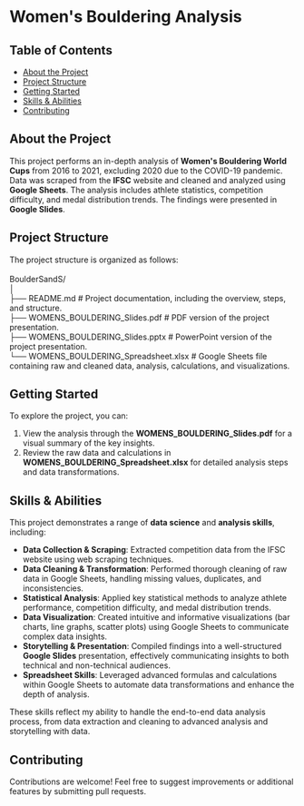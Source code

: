 # Women's Bouldering Analysis

## Table of Contents
- [About the Project](#about-the-project)
- [Project Structure](#project-structure)
- [Getting Started](#getting-started)
- [Skills & Abilities](#skills--abilities)
- [Contributing](#contributing)

## About the Project

This project performs an in-depth analysis of **Women's Bouldering World Cups** from 2016 to 2021, excluding 2020 due to the COVID-19 pandemic. Data was scraped from the **IFSC** website and cleaned and analyzed using **Google Sheets**. The analysis includes athlete statistics, competition difficulty, and medal distribution trends. The findings were presented in **Google Slides**.

## Project Structure

The project structure is organized as follows: <br> <br>
BoulderSandS/  <br>
│ <br>
├── README.md # Project documentation, including the overview, steps, and structure. <br>
├── WOMENS_BOULDERING_Slides.pdf # PDF version of the project presentation. <br>
├── WOMENS_BOULDERING_Slides.pptx # PowerPoint version of the project presentation.<br>
└── WOMENS_BOULDERING_Spreadsheet.xlsx # Google Sheets file containing raw and cleaned data, analysis, calculations, and visualizations.<br>

## Getting Started

To explore the project, you can:
1. View the analysis through the **WOMENS_BOULDERING_Slides.pdf** for a visual summary of the key insights.
2. Review the raw data and calculations in **WOMENS_BOULDERING_Spreadsheet.xlsx** for detailed analysis steps and data transformations.

## Skills & Abilities

This project demonstrates a range of **data science** and **analysis skills**, including:

- **Data Collection & Scraping**: Extracted competition data from the IFSC website using web scraping techniques.
- **Data Cleaning & Transformation**: Performed thorough cleaning of raw data in Google Sheets, handling missing values, duplicates, and inconsistencies.
- **Statistical Analysis**: Applied key statistical methods to analyze athlete performance, competition difficulty, and medal distribution trends.
- **Data Visualization**: Created intuitive and informative visualizations (bar charts, line graphs, scatter plots) using Google Sheets to communicate complex data insights.
- **Storytelling & Presentation**: Compiled findings into a well-structured **Google Slides** presentation, effectively communicating insights to both technical and non-technical audiences.
- **Spreadsheet Skills**: Leveraged advanced formulas and calculations within Google Sheets to automate data transformations and enhance the depth of analysis.
  
These skills reflect my ability to handle the end-to-end data analysis process, from data extraction and cleaning to advanced analysis and storytelling with data.


## Contributing

Contributions are welcome! Feel free to suggest improvements or additional features by submitting pull requests.
